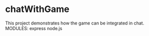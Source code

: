 # chatWithGame
This project demonstrates how the game can be integrated in chat. 
MODULES:
  express
  node.js
  

